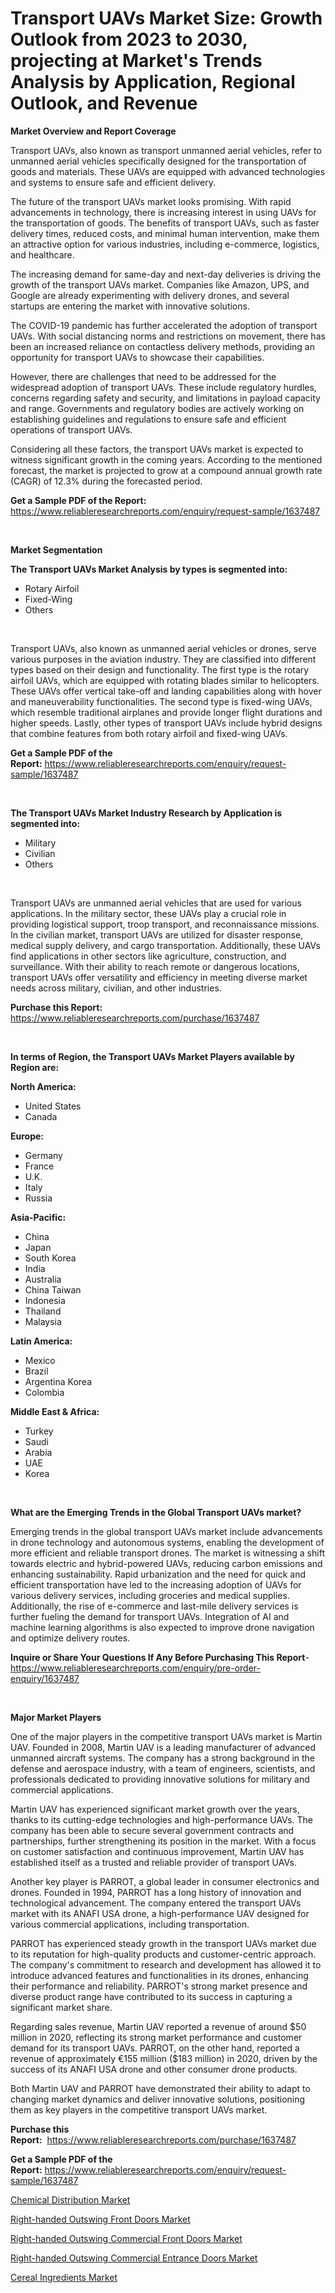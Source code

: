 <p><h1>Transport UAVs Market Size: Growth Outlook from 2023 to 2030, projecting at Market's Trends Analysis by Application, Regional Outlook, and Revenue</h1></p><p><strong>Market Overview and Report Coverage</strong></p>
<p><p>Transport UAVs, also known as transport unmanned aerial vehicles, refer to unmanned aerial vehicles specifically designed for the transportation of goods and materials. These UAVs are equipped with advanced technologies and systems to ensure safe and efficient delivery.</p><p>The future of the transport UAVs market looks promising. With rapid advancements in technology, there is increasing interest in using UAVs for the transportation of goods. The benefits of transport UAVs, such as faster delivery times, reduced costs, and minimal human intervention, make them an attractive option for various industries, including e-commerce, logistics, and healthcare.</p><p>The increasing demand for same-day and next-day deliveries is driving the growth of the transport UAVs market. Companies like Amazon, UPS, and Google are already experimenting with delivery drones, and several startups are entering the market with innovative solutions.</p><p>The COVID-19 pandemic has further accelerated the adoption of transport UAVs. With social distancing norms and restrictions on movement, there has been an increased reliance on contactless delivery methods, providing an opportunity for transport UAVs to showcase their capabilities.</p><p>However, there are challenges that need to be addressed for the widespread adoption of transport UAVs. These include regulatory hurdles, concerns regarding safety and security, and limitations in payload capacity and range. Governments and regulatory bodies are actively working on establishing guidelines and regulations to ensure safe and efficient operations of transport UAVs.</p><p>Considering all these factors, the transport UAVs market is expected to witness significant growth in the coming years. According to the mentioned forecast, the market is projected to grow at a compound annual growth rate (CAGR) of 12.3% during the forecasted period.</p></p>
<p><strong>Get a Sample PDF of the Report:</strong> <a href="https://www.reliableresearchreports.com/enquiry/request-sample/1637487">https://www.reliableresearchreports.com/enquiry/request-sample/1637487</a></p>
<p>&nbsp;</p>
<p><strong>Market Segmentation</strong></p>
<p><strong>The Transport UAVs Market Analysis by types is segmented into:</strong></p>
<p><ul><li>Rotary Airfoil</li><li>Fixed-Wing</li><li>Others</li></ul></p>
<p>&nbsp;</p>
<p><p>Transport UAVs, also known as unmanned aerial vehicles or drones, serve various purposes in the aviation industry. They are classified into different types based on their design and functionality. The first type is the rotary airfoil UAVs, which are equipped with rotating blades similar to helicopters. These UAVs offer vertical take-off and landing capabilities along with hover and maneuverability functionalities. The second type is fixed-wing UAVs, which resemble traditional airplanes and provide longer flight durations and higher speeds. Lastly, other types of transport UAVs include hybrid designs that combine features from both rotary airfoil and fixed-wing UAVs.</p></p>
<p><strong>Get a Sample PDF of the Report:</strong>&nbsp;<a href="https://www.reliableresearchreports.com/enquiry/request-sample/1637487">https://www.reliableresearchreports.com/enquiry/request-sample/1637487</a></p>
<p>&nbsp;</p>
<p><strong>The Transport UAVs Market Industry Research by Application is segmented into:</strong></p>
<p><ul><li>Military</li><li>Civilian</li><li>Others</li></ul></p>
<p>&nbsp;</p>
<p><p>Transport UAVs are unmanned aerial vehicles that are used for various applications. In the military sector, these UAVs play a crucial role in providing logistical support, troop transport, and reconnaissance missions. In the civilian market, transport UAVs are utilized for disaster response, medical supply delivery, and cargo transportation. Additionally, these UAVs find applications in other sectors like agriculture, construction, and surveillance. With their ability to reach remote or dangerous locations, transport UAVs offer versatility and efficiency in meeting diverse market needs across military, civilian, and other industries.</p></p>
<p><strong>Purchase this Report:</strong>&nbsp; <a href="https://www.reliableresearchreports.com/purchase/1637487">https://www.reliableresearchreports.com/purchase/1637487</a></p>
<p>&nbsp;</p>
<p><strong>In terms of Region, the Transport UAVs Market Players available by Region are:</strong></p>
<p>
    <p> <strong> North America: </strong>
        <ul>
            <li>United States</li>
            <li>Canada</li>
        </ul>
        </p> 
    <p> <strong> Europe: </strong>
        <ul>
            <li>Germany</li>
            <li>France</li>
            <li>U.K.</li>
            <li>Italy</li>
            <li>Russia</li>
        </ul>
        </p> 
    <p> <strong> Asia-Pacific: </strong>
        <ul>
            <li>China</li>
            <li>Japan</li>
            <li>South Korea</li>
            <li>India</li>
            <li>Australia</li>
            <li>China Taiwan</li>
            <li>Indonesia</li>
            <li>Thailand</li>
            <li>Malaysia</li>
        </ul>
        </p> 
    <p> <strong> Latin America: </strong>
        <ul>
            <li>Mexico</li>
            <li>Brazil</li>
            <li>Argentina Korea</li>
            <li>Colombia</li>
        </ul>
        </p> 
    <p> <strong> Middle East & Africa: </strong>
        <ul>
            <li>Turkey</li>
            <li>Saudi</li>
            <li>Arabia</li>
            <li>UAE</li>
            <li>Korea</li>
        </ul>
    </p>
    </p>
<p>&nbsp;</p>
<p><strong>What are the Emerging Trends in the Global Transport UAVs market?</strong></p>
<p><p>Emerging trends in the global transport UAVs market include advancements in drone technology and autonomous systems, enabling the development of more efficient and reliable transport drones. The market is witnessing a shift towards electric and hybrid-powered UAVs, reducing carbon emissions and enhancing sustainability. Rapid urbanization and the need for quick and efficient transportation have led to the increasing adoption of UAVs for various delivery services, including groceries and medical supplies. Additionally, the rise of e-commerce and last-mile delivery services is further fueling the demand for transport UAVs. Integration of AI and machine learning algorithms is also expected to improve drone navigation and optimize delivery routes.</p></p>
<p><strong>Inquire or Share Your Questions If Any Before Purchasing This Report</strong>- <a href="https://www.reliableresearchreports.com/enquiry/pre-order-enquiry/1637487">https://www.reliableresearchreports.com/enquiry/pre-order-enquiry/1637487</a></p>
<p>&nbsp;</p>
<p><strong>Major Market Players</strong></p>
<p><p>One of the major players in the competitive transport UAVs market is Martin UAV. Founded in 2008, Martin UAV is a leading manufacturer of advanced unmanned aircraft systems. The company has a strong background in the defense and aerospace industry, with a team of engineers, scientists, and professionals dedicated to providing innovative solutions for military and commercial applications.</p><p>Martin UAV has experienced significant market growth over the years, thanks to its cutting-edge technologies and high-performance UAVs. The company has been able to secure several government contracts and partnerships, further strengthening its position in the market. With a focus on customer satisfaction and continuous improvement, Martin UAV has established itself as a trusted and reliable provider of transport UAVs.</p><p>Another key player is PARROT, a global leader in consumer electronics and drones. Founded in 1994, PARROT has a long history of innovation and technological advancement. The company entered the transport UAVs market with its ANAFI USA drone, a high-performance UAV designed for various commercial applications, including transportation.</p><p>PARROT has experienced steady growth in the transport UAVs market due to its reputation for high-quality products and customer-centric approach. The company's commitment to research and development has allowed it to introduce advanced features and functionalities in its drones, enhancing their performance and reliability. PARROT's strong market presence and diverse product range have contributed to its success in capturing a significant market share.</p><p>Regarding sales revenue, Martin UAV reported a revenue of around $50 million in 2020, reflecting its strong market performance and customer demand for its transport UAVs. PARROT, on the other hand, reported a revenue of approximately €155 million ($183 million) in 2020, driven by the success of its ANAFI USA drone and other consumer drone products.</p><p>Both Martin UAV and PARROT have demonstrated their ability to adapt to changing market dynamics and deliver innovative solutions, positioning them as key players in the competitive transport UAVs market.</p></p>
<p><strong>Purchase this Report:</strong>&nbsp;&nbsp;<a href="https://www.reliableresearchreports.com/purchase/1637487">https://www.reliableresearchreports.com/purchase/1637487</a></p>
<p></p>
<p><strong>Get a Sample PDF of the Report:</strong>&nbsp;<a href="https://www.reliableresearchreports.com/enquiry/request-sample/1637487">https://www.reliableresearchreports.com/enquiry/request-sample/1637487</a></p>
<p><p><a href="https://medium.com/@raygrimes1999/chemical-distribution-market-analysis-its-cagr-market-segmentation-and-global-industry-overview-df323c713b88">Chemical Distribution Market</a></p><p><a href="https://www.linkedin.com/pulse/right-handed-outswing-front-doors-market-size-forecast-growth/">Right-handed Outswing Front Doors Market</a></p><p><a href="https://www.linkedin.com/pulse/right-handed-outswing-commercial-front-doors-1c/">Right-handed Outswing Commercial Front Doors Market</a></p><p><a href="https://www.linkedin.com/pulse/right-handed-outswing-commercial-entrance-2c/">Right-handed Outswing Commercial Entrance Doors Market</a></p><p><a href="https://medium.com/@mayrussel1912/cereal-ingredients-market-report-reveals-the-latest-trends-and-growth-opportunities-of-this-market-0dad8891db98">Cereal Ingredients Market</a></p></p>